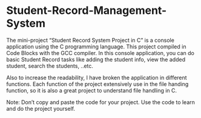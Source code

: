 # Student-Record-Management-System

The mini-project “Student Record System Project in C” is a console application using the C programming language. This project compiled in Code Blocks with the GCC compiler. In this console application, you can do basic Student Record tasks like adding the student info, view the added student, search the students, ..etc.

Also to increase the readability, I have broken the application in different functions. Each function of the project extensively use in the file handing function, so it is also a great project to understand file handling in C.

Note: Don’t copy and paste the code for your project. Use the code to learn and do the project yourself.
